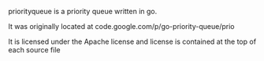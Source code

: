 priorityqueue is a priority queue written in go.

It was originally located at code.google.com/p/go-priority-queue/prio

It is licensed under the Apache license and license is contained at the top of each source file

